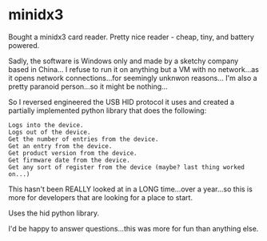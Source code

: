# minidx3

Bought a minidx3 card reader. Pretty nice reader - cheap, tiny, and battery powered.

Sadly, the software is Windows only and made by a sketchy company based in China...
I refuse to run it on anything but a VM with no network...as it opens network connections...for seemingly unknwon reasons...
I'm also a pretty paranoid person...so it might be nothing...

So I reversed engineered the USB HID protocol it uses and created a partially implemented python library that does the following:

	Logs into the device.
	Logs out of the device.
	Get the number of entries from the device.
	Get an entry from the device.
	Get product version from the device.
	Get firmware date from the device.
	Get any sort of register from the device (maybe? last thing worked on...)

This hasn't been REALLY looked at in a LONG time...over a year...so this is more for developers that are looking for a place to start.

Uses the hid python library.

I'd be happy to answer questions...this was more for fun than anything else.
